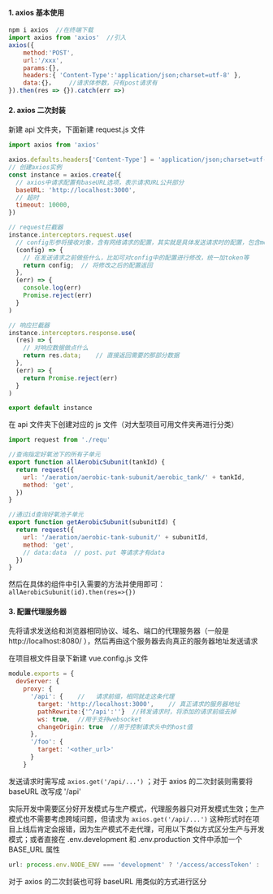 #### 1. axios 基本使用

```js
npm i axios  //在终端下载
import axios from 'axios'  //引入
axios({
    method:'POST',
    url:'/xxx',
    params:{},
    headers:{ 'Content-Type':'application/json;charset=utf-8' },
    data:{}，	//请求体参数，只有post请求有
}).then(res => {}).catch(err =>)
```



#### 2. axios 二次封装

新建 api 文件夹，下面新建 request.js 文件

```js
import axios from 'axios'

axios.defaults.headers['Content-Type'] = 'application/json;charset=utf-8'
// 创建axios实例
const instance = axios.create({
  // axios中请求配置有baseURL选项，表示请求URL公共部分
  baseURL: 'http://localhost:3000',
  // 超时
  timeout: 10000,
})

// request拦截器
instance.interceptors.request.use(
  // config形参将接收对象，含有网络请求的配置，其实就是具体发送请求时的配置，包含method,url,data等
  (config) => {
    // 在发送请求之前做些什么，比如可对config中的配置进行修改，统一加token等
    return config;	// 将修改之后的配置返回
  },
  (err) => {
    console.log(err)
    Promise.reject(err)
  }
)

// 响应拦截器
instance.interceptors.response.use(
  (res) => {
    // 对响应数据做点什么
    return res.data;	// 直接返回需要的那部分数据
  },
  (err) => {
    return Promise.reject(err)
  }
)

export default instance
```

在 api 文件夹下创建对应的 js 文件（对大型项目可用文件夹再进行分类）

```js
import request from './requ' 

//查询指定好氧池下的所有子单元
export function allAerobicSubunit(tankId) {
  return request({
    url: '/aeration/aerobic-tank-subunit/aerobic_tank/' + tankId,
    method: 'get',
  })
}

//通过id查询好氧池子单元
export function getAerobicSubunit(subunitId) {
  return request({
    url: '/aeration/aerobic-tank-subunit/' + subunitId,
    method: 'get',
    // data:data  // post、put 等请求才有data
  })
}
```

然后在具体的组件中引入需要的方法并使用即可： `allAerobicSubunit(id).then(res=>{})`



#### 3. 配置代理服务器

先将请求发送给和浏览器相同协议、域名、端口的代理服务器（一般是 http://localhost:8080/ ），然后再由这个服务器去向真正的服务器地址发送请求

在项目根文件目录下新建 vue.config.js 文件

```javascript
module.exports = {
  devServer: {
    proxy: {
      '/api': {    //	请求前缀，相同就走这条代理
        target: 'http://localhost:3000',	// 真正请求的服务器地址
        pathRewrite:{'^/api':''}  //转发请求时，将添加的请求前缀去掉
        ws: true,  //用于支持websocket
        changeOrigin: true  //用于控制请求头中的host值
      },
      '/foo': {
        target: '<other_url>'
      }
    }
```

发送请求时需写成 `axios.get('/api/...')` ；对于 axios 的二次封装则需要将 baseURL 改写成 '/api'

实际开发中需要区分好开发模式与生产模式，代理服务器只对开发模式生效；生产模式也不需要考虑跨域问题，但请求为 `axios.get('/api/...')` 这种形式时在项目上线后肯定会报错，因为生产模式不走代理，可用以下类似方式区分生产与开发模式；或者直接在 .env.development 和 .env.production 文件中添加一个 BASE_URL 属性

```js
url: process.env.NODE_ENV === 'development' ? '/access/accessToken' : 'http://124.70.195.185:8090/accessToken',
```

对于 axios 的二次封装也可将 baseURL 用类似的方式进行区分

